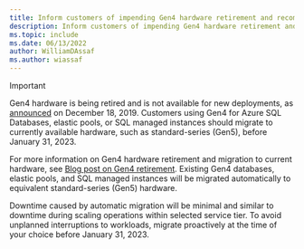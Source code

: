 ```yaml
---
title: Inform customers of impending Gen4 hardware retirement and recommendations. 
description: Inform customers of impending Gen4 hardware retirement and recommendations. Should no longer be necessary after Jan 2023.
ms.topic: include
ms.date: 06/13/2022
author: WilliamDAssaf
ms.author: wiassaf
---
```


> [!IMPORTANT]
> Gen4 hardware is being retired and is not available for new deployments, as [announced](https://azure.microsoft.com/updates/gen-4-hardware-on-azure-sql-database-approaching-end-of-life-in-2020) on December 18, 2019. Customers using Gen4 for Azure SQL Databases, elastic pools, or SQL managed instances should migrate to currently available hardware, such as standard-series (Gen5), before January 31, 2023.
>
> For more information on Gen4 hardware retirement and migration to current hardware, see [Blog post on Gen4 retirement](TBD). Existing Gen4 databases, elastic pools, and SQL managed instances will be migrated automatically to equivalent standard-series (Gen5) hardware.
>
> Downtime caused by automatic migration will be minimal and similar to downtime during scaling operations within selected service tier. To avoid unplanned interruptions to workloads, migrate proactively at the time of your choice before January 31, 2023.